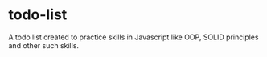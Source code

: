 # todo-list
A todo list created to practice skills in Javascript like OOP, SOLID principles and other such skills.
